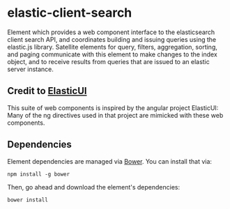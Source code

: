 # elastic-client-search

Element which provides a web component interface to the elasticsearch client search API, and coordinates building and issuing queries using the elastic.js library.  Satellite elements for query, filters, aggregation, sorting, and paging communicate with this element to make changes to the index object, and to receive results from queries that are issued to an elastic server instance.  


## Credit to [ElasticUI](https://github.com/ElasticUI)
This suite of web components is inspired by the angular project ElasticUI:  Many of the ng directives used in that project are mimicked with these web components.


## Dependencies

Element dependencies are managed via [Bower](http://bower.io/). You can
install that via:

    npm install -g bower

Then, go ahead and download the element's dependencies:

    bower install



